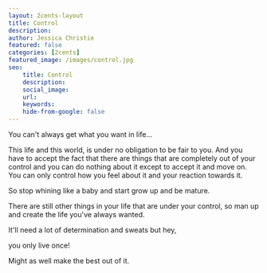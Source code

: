 ```yaml
---
layout: 2cents-layout
title: Control
description: 
author: Jessica Christie
featured: false
categories: [2cents]
featured_image: /images/control.jpg
seo: 
    title: Control
    description: 
    social_image: 
    url:
    keywords: 
    hide-from-google: false
---
```

You can't always get what you want in life...

This life and this world, is under no obligation to be fair to you. And you have to accept the fact that there are things that are completely out of your control and you can do nothing about it except to accept it and move on. You can only control how you feel about it and your reaction towards it.

So stop whining like a baby and start grow up and be mature.

There are still other things in your life that are under your control, so man up and create the life you've always wanted.

It'll need a lot of determination and sweats but hey,

you only live once!

Might as well make the best out of it.

&nbsp;

&nbsp;

&nbsp;
